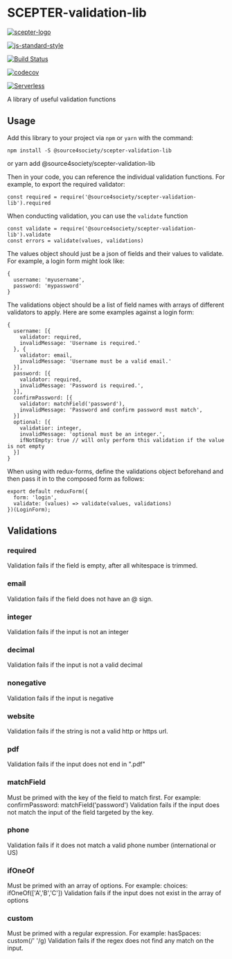 # SCEPTER-validation-lib
[![scepter-logo](http://res.cloudinary.com/source-4-society/image/upload/v1519221119/scepter_hzpcqt.png)](https://github.com/source4societyorg/SCEPTER-core)

[![js-standard-style](https://cdn.rawgit.com/standard/standard/master/badge.svg)](http://standardjs.com)

[![Build Status](https://travis-ci.org/source4societyorg/SCEPTER-validation-lib.svg?branch=master)](https://travis-ci.org/source4societyorg/SCEPTER-validation-lib.svg?branch=master)

[![codecov](https://codecov.io/gh/source4societyorg/SCEPTER-validation-lib/branch/master/graph/badge.svg)](https://codecov.io/gh/source4societyorg/SCEPTER-validation-lib)

[![Serverless](http://public.serverless.com/badges/v1.svg)](http://serverless.com)


A library of useful validation functions

## Usage

Add this library to your project via `npm` or `yarn` with the command:

    npm install -S @source4society/scepter-validation-lib
or
    yarn add @source4society/scepter-validation-lib

Then in your code, you can reference the individual validation functions. For example, to export the required validator:

    const required = require('@source4society/scepter-validation-lib').required

When conducting validation, you can use the `validate` function

    const validate = require('@source4society/scepter-validation-lib').validate
    const errors = validate(values, validations)

The values object should just be a json of fields and their values to validate. For example, a login form might look like: 
    
    {
      username: 'myusername',
      password: 'mypassword'
    }

The validations object should be a list of field names with arrays of different validators to apply. Here are some examples against a login form:

    {
      username: [{
        validator: required,
        invalidMessage: 'Username is required.'
      }, {
        validator: email,
        invalidMessage: 'Username must be a valid email.'
      }],
      password: [{
        validator: required,
        invalidMessage: 'Password is required.',
      }],
      confirmPassword: [{
        validator: matchField('password'),
        invalidMessage: 'Password and confirm password must match',
      }]
      optional: [{
        validatior: integer,
        invalidMessage: 'optional must be an integer.',
        ifNotEmpty: true // will only perform this validation if the value is not empty
      }]
    }

When using with redux-forms, define the validations object beforehand and then pass it in to the composed form as follows:

    export default reduxForm({
      form: 'login',
      validate: (values) => validate(values, validations)
    })(LoginForm);

## Validations

### required
  
  Validation fails if the field is empty, after all whitespace is trimmed.

### email

  Validation fails if the field does not have an @ sign.

### integer

  Validation fails if the input is not an integer

### decimal

  Validation fails if the input is not a valid decimal

### nonegative

  Validation fails if the input is negative

### website

  Validation fails if the string is not a valid http or https url.

### pdf

  Validation fails if the input does not end in ".pdf"

### matchField

  Must be primed with the key of the field to match first. For example:
  confirmPassword: matchField('password')
  Validation fails if the input does not match the input of the field targeted by the key.

### phone

  Validation fails if it does not match a valid phone number (international or US)

### ifOneOf

  Must be primed with an array of options. For example:
  choices: ifOneOf(['A','B','C'])
  Validation fails if the input does not exist in the array of options

### custom

  Must be primed with a regular expression. For example:
  hasSpaces: custom(/' '/g)
  Validation fails if the regex does not find any match on the input.
  